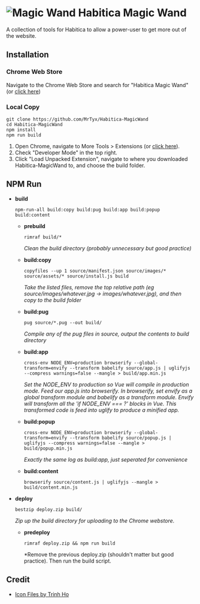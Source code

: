 # ![Magic Wand](https://github.com/MrTyx/Habitica-MagicWand/raw/master/source/images/icon32.png "Magic Wand") Habitica Magic Wand

A collection of tools for Habitica to allow a power-user to get more out of the website.

## Installation
### Chrome Web Store
Navigate to the Chrome Web Store and search for "Habitica Magic Wand" (or [click here](https://chrome.google.com/webstore/search/Habitica%20Magic%20Wand))
### Local Copy
```
git clone https://github.com/MrTyx/Habitica-MagicWand
cd Habitica-MagicWand
npm install
npm run build
```
1. Open Chrome, navigate to More Tools > Extensions (or [click here](chrome://extensions/)).
2. Check "Developer Mode" in the top right.
3. Click "Load Unpacked Extension", navigate to where you downloaded Habitica-MagicWand to, and choose the build folder.

## NPM Run

* **build**

  `npm-run-all build:copy build:pug build:app build:popup build:content `

  - **prebuild**

    `rimraf build/*`

    *Clean the build directory (probably unnecessary but good practice)*

  - **build:copy**

    `copyfiles --up 1 source/manifest.json source/images/* source/assets/* source/install.js build`

    *Take the listed files, remove the top relative path (eg source/images/whatever.jpg -> images/whatever.jpg), and then copy to the build folder*

  - **build:pug**

    `pug source/*.pug --out build/`

    *Compile any of the pug files in source, output the contents to build directory*

  - **build:app**

    `cross-env NODE_ENV=production browserify --global-transform=envify --transform babelify source/app.js | uglifyjs --compress warnings=false --mangle > build/app.min.js`

    *Set the NODE_ENV to production so Vue will compile in production mode. Feed our app.js into browserify. In browserify, set envify as a global transform module and babelify as a transform module. Envify will transform all the 'if NODE_ENV === ?' blocks in Vue. This transformed code is feed into uglify to produce a minified app.*

  - **build:popup**

    `cross-env NODE_ENV=production browserify --global-transform=envify --transform babelify source/popup.js | uglifyjs --compress warnings=false --mangle > build/popup.min.js`

    *Exactly the same log as build:app, just seperated for convenience*

  - **build:content**

    `browserify source/content.js | uglifyjs --mangle > build/content.min.js`

* **deploy**

  `bestzip deploy.zip build/`

  *Zip up the build directory for uploading to the Chrome webstore.*

  - **predeploy**

    `rimraf deploy.zip && npm run build`

    *Remove the previous deploy.zip (shouldn't matter but good practice). Then run the build script.




## Credit
  - [Icon Files by Trinh Ho](http://www.flaticon.com/packs/design-5)
